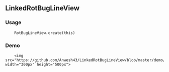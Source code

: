 ## LinkedRotBugLineView

### Usage

```
    RotBugLineView.create(this)
```

### Demo
```
    <img src="https://github.com/Anwesh43/LinkedRotBugLineView/blob/master/demo/rotbuglineview.gif" width="300px" height="500px">
```